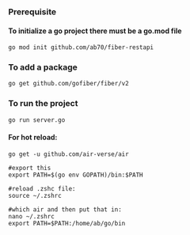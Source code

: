 ### Prerequisite
#### To initialize a go project there must be a go.mod file
```
go mod init github.com/ab70/fiber-restapi
```

### To add a package 
```
go get github.com/gofiber/fiber/v2
```


### To run the project
```
go run server.go
```

#### For hot reload:
```
go get -u github.com/air-verse/air

#export this
export PATH=$(go env GOPATH)/bin:$PATH

#reload .zshc file:
source ~/.zshrc

#which air and then put that in:
nano ~/.zshrc
export PATH=$PATH:/home/ab/go/bin


```

